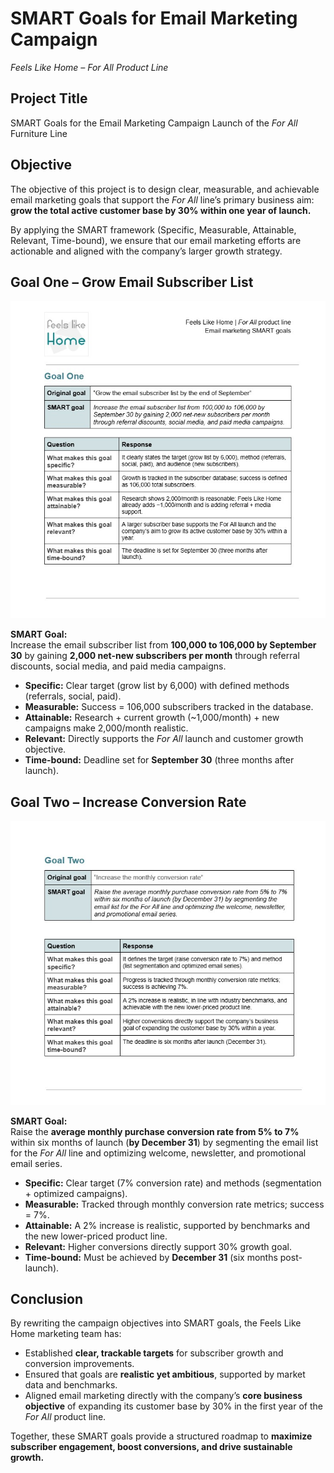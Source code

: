 # SMART Goals for Email Marketing Campaign
*Feels Like Home – For All Product Line*

## Project Title
SMART Goals for the Email Marketing Campaign Launch of the *For All* Furniture Line

## Objective
The objective of this project is to design clear, measurable, and achievable email marketing goals that support the *For All* line’s primary business aim: **grow the total active customer base by 30% within one year of launch.**

By applying the SMART framework (Specific, Measurable, Attainable, Relevant, Time-bound), we ensure that our email marketing efforts are actionable and aligned with the company’s larger growth strategy.

## Goal One – Grow Email Subscriber List
![Goal One](https://github.com/aminbiography/Google-Digital-Marketing---E-commerce-Professional-Certificate/blob/main/bar-graph-chart-image/Create%20SMART%20goals%20for%20an%20email%20campaign-01.jpg)

**SMART Goal:**  
Increase the email subscriber list from **100,000 to 106,000 by September 30** by gaining **2,000 net-new subscribers per month** through referral discounts, social media, and paid media campaigns.

- **Specific:** Clear target (grow list by 6,000) with defined methods (referrals, social, paid).
- **Measurable:** Success = 106,000 subscribers tracked in the database.
- **Attainable:** Research + current growth (~1,000/month) + new campaigns make 2,000/month realistic.
- **Relevant:** Directly supports the *For All* launch and customer growth objective.
- **Time-bound:** Deadline set for **September 30** (three months after launch).

## Goal Two – Increase Conversion Rate
![Goal Two](https://github.com/aminbiography/Google-Digital-Marketing---E-commerce-Professional-Certificate/blob/main/bar-graph-chart-image/Create%20SMART%20goals%20for%20an%20email%20campaign-02.jpg)

**SMART Goal:**  
Raise the **average monthly purchase conversion rate from 5% to 7%** within six months of launch (**by December 31**) by segmenting the email list for the *For All* line and optimizing welcome, newsletter, and promotional email series.

- **Specific:** Clear target (7% conversion rate) and methods (segmentation + optimized campaigns).
- **Measurable:** Tracked through monthly conversion rate metrics; success = 7%.
- **Attainable:** A 2% increase is realistic, supported by benchmarks and the new lower-priced product line.
- **Relevant:** Higher conversions directly support 30% growth goal.
- **Time-bound:** Must be achieved by **December 31** (six months post-launch).

## Conclusion
By rewriting the campaign objectives into SMART goals, the Feels Like Home marketing team has:

- Established **clear, trackable targets** for subscriber growth and conversion improvements.
- Ensured that goals are **realistic yet ambitious**, supported by market data and benchmarks.
- Aligned email marketing directly with the company’s **core business objective** of expanding its customer base by 30% in the first year of the *For All* product line.

Together, these SMART goals provide a structured roadmap to **maximize subscriber engagement, boost conversions, and drive sustainable growth.**
